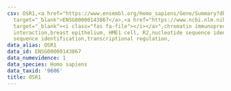 ```yaml
---
csv: OSR1,<a href="https://www.ensembl.org/Homo_sapiens/Gene/Summary?db=core;g=ENSG00000143867"
  target="_blank">ENSG00000143867</a>,<a href="https://www.ncbi.nlm.nih.gov/pubmed/22863008"
  target="_blank"><i class="fas fa-file"></i></a>",chromatin immunoprecipitation assay,direct
  interaction,breast epithelium, HME1 cell, R2,nucleotide sequence identification,nucleotide
  sequence identification,transcriptional regulation,
data_alias: OSR1
data_id: ENSG00000143867
data_numevidence: 1
data_species: Homo sapiens
data_taxid: '9606'
title: OSR1
---
```

